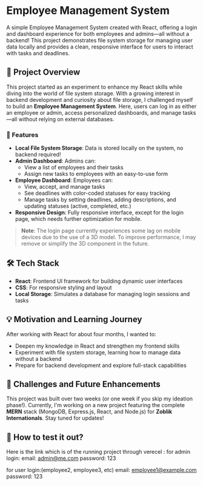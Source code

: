 # Employee Management System

A simple Employee Management System created with React, offering a login and dashboard experience for both employees and admins—all without a backend! This project demonstrates file system storage for managing user data locally and provides a clean, responsive interface for users to interact with tasks and deadlines.

## 🚀 Project Overview

This project started as an experiment to enhance my React skills while diving into the world of file system storage. With a growing interest in backend development and curiosity about file storage, I challenged myself to build an **Employee Management System**. Here, users can log in as either an employee or admin, access personalized dashboards, and manage tasks—all without relying on external databases.

### 🎯 Features

- **Local File System Storage**: Data is stored locally on the system, no backend required!
- **Admin Dashboard**: Admins can:
  - View a list of employees and their tasks
  - Assign new tasks to employees with an easy-to-use form
- **Employee Dashboard**: Employees can:
  - View, accept, and manage tasks
  - See deadlines with color-coded statuses for easy tracking
  - Manage tasks by setting deadlines, adding descriptions, and updating statuses (active, completed, etc.)
- **Responsive Design**: Fully responsive interface, except for the login page, which needs further optimization for mobile.

> **Note**: The login page currently experiences some lag on mobile devices due to the use of a 3D model. To improve performance, I may remove or simplify the 3D component in the future.

## 🛠️ Tech Stack

- **React**: Frontend UI framework for building dynamic user interfaces
- **CSS**: For responsive styling and layout
- **Local Storage**: Simulates a database for managing login sessions and tasks

## 💡 Motivation and Learning Journey

After working with React for about four months, I wanted to:
- Deepen my knowledge in React and strengthen my frontend skills
- Experiment with file system storage, learning how to manage data without a backend
- Prepare for backend development and explore full-stack capabilities

## 🚧 Challenges and Future Enhancements

This project was built over two weeks (or one week if you skip my ideation phase!). Currently, I'm working on a new project featuring the complete **MERN** stack (MongoDB, Express.js, React, and Node.js) for **Zoblik Internationals**. Stay tuned for updates!


## 🔧 How to test it out?

Here is the link which is of the running project through verecel :
for admin login: 
email: admin@me.com
password: 123

for user login:(employee2, employee3, etc)
email: employee1@example.com
password: 123

